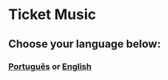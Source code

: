 # Ticket Music

## Choose your language below:
### [Português](README-pt-BR.md) or [English](README-en-US.md)
